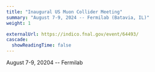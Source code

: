 ```yaml
---
title: "Inaugural US Muon Collider Meeting"
summary: "August 7-9, 2024 -- Fermilab (Batavia, IL)"
weight: 1

externalUrl: https://indico.fnal.gov/event/64493/
cascade:
  showReadingTime: false
---
```


August 7-9, 20204 -- Fermilab
